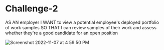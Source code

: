 # Challenge-2
AS AN employer
I WANT to view a potential employee's deployed portfolio of work samples
SO THAT I can review samples of their work and assess whether they're a good candidate for an open position

![Screenshot 2022-11-07 at 4 59 50 PM](https://user-images.githubusercontent.com/112348603/200433565-53846af1-432d-4cbd-b603-fc725850d8c1.png)
